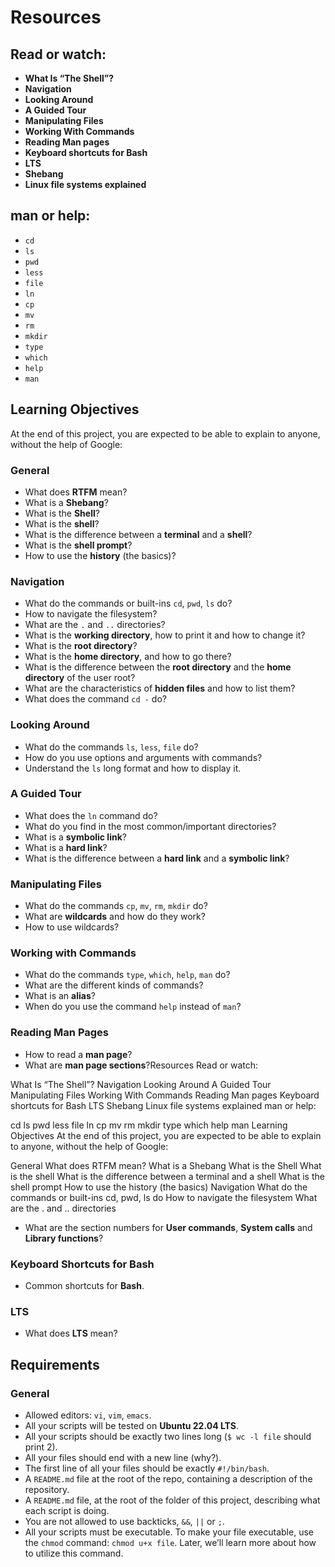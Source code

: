 # Resources

## Read or watch:

- **What Is “The Shell”?**
- **Navigation**
- **Looking Around**
- **A Guided Tour**
- **Manipulating Files**
- **Working With Commands**
- **Reading Man pages**
- **Keyboard shortcuts for Bash**
- **LTS**
- **Shebang**
- **Linux file systems explained**

## man or help:

- `cd`
- `ls`
- `pwd`
- `less`
- `file`
- `ln`
- `cp`
- `mv`
- `rm`
- `mkdir`
- `type`
- `which`
- `help`
- `man`

## Learning Objectives

At the end of this project, you are expected to be able to explain to anyone, without the help of Google:

### General
- What does **RTFM** mean?
- What is a **Shebang**?
- What is the **Shell**?
- What is the **shell**?
- What is the difference between a **terminal** and a **shell**?
- What is the **shell prompt**?
- How to use the **history** (the basics)?

### Navigation
- What do the commands or built-ins `cd`, `pwd`, `ls` do?
- How to navigate the filesystem?
- What are the `.` and `..` directories?
- What is the **working directory**, how to print it and how to change it?
- What is the **root directory**?
- What is the **home directory**, and how to go there?
- What is the difference between the **root directory** and the **home directory** of the user root?
- What are the characteristics of **hidden files** and how to list them?
- What does the command `cd -` do?

### Looking Around
- What do the commands `ls`, `less`, `file` do?
- How do you use options and arguments with commands?
- Understand the `ls` long format and how to display it.

### A Guided Tour
- What does the `ln` command do?
- What do you find in the most common/important directories?
- What is a **symbolic link**?
- What is a **hard link**?
- What is the difference between a **hard link** and a **symbolic link**?

### Manipulating Files
- What do the commands `cp`, `mv`, `rm`, `mkdir` do?
- What are **wildcards** and how do they work?
- How to use wildcards?

### Working with Commands
- What do the commands `type`, `which`, `help`, `man` do?
- What are the different kinds of commands?
- What is an **alias**?
- When do you use the command `help` instead of `man`?

### Reading Man Pages
- How to read a **man page**?
- What are **man page sections**?Resources
Read or watch:

What Is “The Shell”?
Navigation
Looking Around
A Guided Tour
Manipulating Files
Working With Commands
Reading Man pages
Keyboard shortcuts for Bash
LTS
Shebang
Linux file systems explained
man or help:

cd
ls
pwd
less
file
ln
cp
mv
rm
mkdir
type
which
help
man
Learning Objectives
At the end of this project, you are expected to be able to explain to anyone, without the help of Google:

General
What does RTFM mean?
What is a Shebang
What is the Shell
What is the shell
What is the difference between a terminal and a shell
What is the shell prompt
How to use the history (the basics)
Navigation
What do the commands or built-ins cd, pwd, ls do
How to navigate the filesystem
What are the . and .. directories

- What are the section numbers for **User commands**, **System calls** and **Library functions**?

### Keyboard Shortcuts for Bash
- Common shortcuts for **Bash**.

### LTS
- What does **LTS** mean?

## Requirements

### General
- Allowed editors: `vi`, `vim`, `emacs`.
- All your scripts will be tested on **Ubuntu 22.04 LTS**.
- All your scripts should be exactly two lines long (`$ wc -l file` should print 2).
- All your files should end with a new line (why?).
- The first line of all your files should be exactly `#!/bin/bash`.
- A `README.md` file at the root of the repo, containing a description of the repository.
- A `README.md` file, at the root of the folder of this project, describing what each script is doing.
- You are not allowed to use backticks, `&&`, `||` or `;`.
- All your scripts must be executable. To make your file executable, use the `chmod` command: `chmod u+x file`. Later, we’ll learn more about how to utilize this command.
